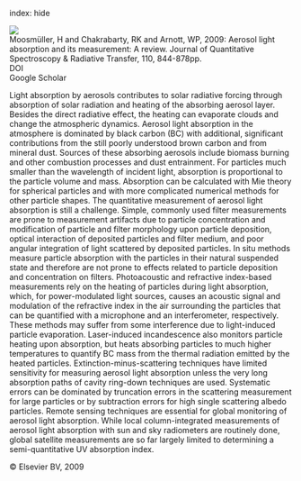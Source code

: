 index: hide

<div class="Citation">
    <div class="Citation-thumb CitationThumb-linked"  data-href="https://doi.org/10.1016/j.jqsrt.2009.02.035">
      <img src="https://static.claimspace.cloud/climate-study-static/refs/thumbs/7/Moosmller_et_al_2009-thumb.png" />
    </div>

  <div class="Citation-body">
    <div class="Citation-text">Moosmüller, H and Chakrabarty, RK and Arnott, WP, 2009: Aerosol light absorption and its measurement: A review. <span class="Article-journal">Journal of Quantitative Spectroscopy & Radiative Transfer, </span><span class="Article-volume">110, </span>844-878pp.</div>
    <div class="Citation-links">
      <div class="CitationLink" data-href="https://doi.org/10.1016/j.jqsrt.2009.02.035">
        <div class="CitationLink-icon CitationLink-Doi"></div>
        <div class="CitationLink-text">DOI</div>
      </div>
      <div class="CitationLink" data-href="https://scholar.google.com/scholar?q=10.1016/j.jqsrt.2009.02.035">
        <div class="CitationLink-icon CitationLink-Scholar"></div>
        <div class="CitationLink-text">Google Scholar</div>
      </div>
    </div>
  </div>
</div>

Light absorption by aerosols contributes to solar radiative forcing through absorption of solar radiation and heating of the absorbing aerosol layer. Besides the direct radiative effect, the heating can evaporate clouds and change the atmospheric dynamics. Aerosol light absorption in the atmosphere is dominated by black carbon (BC) with additional, significant contributions from the still poorly understood brown carbon and from mineral dust. Sources of these absorbing aerosols include biomass burning and other combustion processes and dust entrainment.                   For particles much smaller than the wavelength of incident light, absorption is proportional to the particle volume and mass. Absorption can be calculated with Mie theory for spherical particles and with more complicated numerical methods for other particle shapes.                   The quantitative measurement of aerosol light absorption is still a challenge. Simple, commonly used filter measurements are prone to measurement artifacts due to particle concentration and modification of particle and filter morphology upon particle deposition, optical interaction of deposited particles and filter medium, and poor angular integration of light scattered by deposited particles. In situ methods measure particle absorption with the particles in their natural suspended state and therefore are not prone to effects related to particle deposition and concentration on filters. Photoacoustic and refractive index-based measurements rely on the heating of particles during light absorption, which, for power-modulated light sources, causes an acoustic signal and modulation of the refractive index in the air surrounding the particles that can be quantified with a microphone and an interferometer, respectively. These methods may suffer from some interference due to light-induced particle evaporation. Laser-induced incandescence also monitors particle heating upon absorption, but heats absorbing particles to much higher temperatures to quantify BC mass from the thermal radiation emitted by the heated particles. Extinction-minus-scattering techniques have limited sensitivity for measuring aerosol light absorption unless the very long absorption paths of cavity ring-down techniques are used. Systematic errors can be dominated by truncation errors in the scattering measurement for large particles or by subtraction errors for high single scattering albedo particles. Remote sensing techniques are essential for global monitoring of aerosol light absorption. While local column-integrated measurements of aerosol light absorption with sun and sky radiometers are routinely done, global satellite measurements are so far largely limited to determining a semi-quantitative UV absorption index.

<div class="Citation-copy">
&copy; Elsevier BV, 2009
</div>